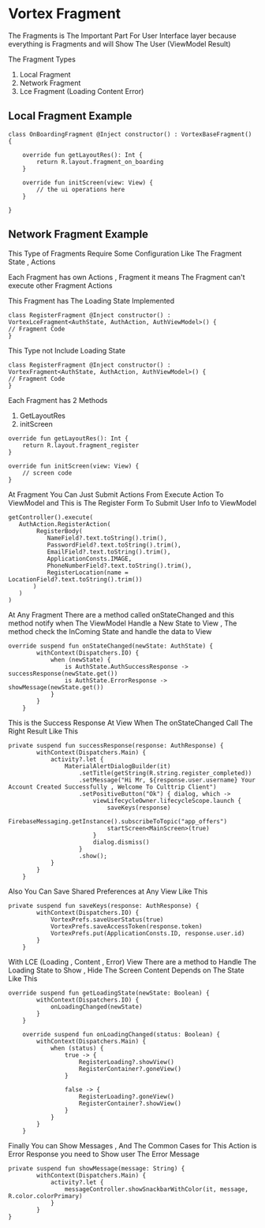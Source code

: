 # Vortex Fragment

The Fragments is The Important Part For User Interface layer because everything is Fragments and will Show The User \(ViewModel Result\) 

The Fragment Types

1. Local Fragment
2. Network Fragment
3. Lce Fragment \(Loading Content Error\)

## Local Fragment Example

```text
class OnBoardingFragment @Inject constructor() : VortexBaseFragment() {

    override fun getLayoutRes(): Int {
        return R.layout.fragment_on_boarding
    }

    override fun initScreen(view: View) {
        // the ui operations here
    }

}
```

## Network Fragment Example

This Type of Fragments Require Some Configuration Like The Fragment State , Actions

Each Fragment has own Actions , Fragment it means The Fragment can't execute other Fragment Actions 

This Fragment has The Loading State Implemented

```text
class RegisterFragment @Inject constructor() :
VortexLceFragment<AuthState, AuthAction, AuthViewModel>() {
// Fragment Code
}
```

This Type not Include Loading State

```text
class RegisterFragment @Inject constructor() :
VortexFragment<AuthState, AuthAction, AuthViewModel>() {
// Fragment Code
}
```

Each Fragment has 2 Methods 

1. GetLayoutRes
2. initScreen

```text
override fun getLayoutRes(): Int {
    return R.layout.fragment_register
}

override fun initScreen(view: View) {
    // screen code
}
```

At Fragment You Can Just Submit Actions From Execute Action To ViewModel and This is The Register Form To Submit User Info to ViewModel 

```text
getController().execute(
   AuthAction.RegisterAction(
        RegisterBody(
           NameField?.text.toString().trim(),
           PasswordField?.text.toString().trim(),
           EmailField?.text.toString().trim(),
           ApplicationConsts.IMAGE,
           PhoneNumberField?.text.toString().trim(),
           RegisterLocation(name = LocationField?.text.toString().trim())
       )
   )
)
```

At Any Fragment There are a method called onStateChanged and this method notify when The ViewModel Handle a New State to View , The method check the InComing State and handle the data to View

```text
override suspend fun onStateChanged(newState: AuthState) {
        withContext(Dispatchers.IO) {
            when (newState) {
                is AuthState.AuthSuccessResponse -> successResponse(newState.get())
                is AuthState.ErrorResponse -> showMessage(newState.get())
            }
        }
    }
```

This is the Success Response At View When The onStateChanged Call The Right Result Like This

```text
private suspend fun successResponse(response: AuthResponse) {
        withContext(Dispatchers.Main) {
            activity?.let {
                MaterialAlertDialogBuilder(it)
                    .setTitle(getString(R.string.register_completed))
                    .setMessage("Hi Mr, ${response.user.username} Your Account Created Successfully , Welcome To Culttrip Client")
                    .setPositiveButton("Ok") { dialog, which ->
                        viewLifecycleOwner.lifecycleScope.launch {
                            saveKeys(response)
                            FirebaseMessaging.getInstance().subscribeToTopic("app_offers")
                            startScreen<MainScreen>(true)
                        }
                        dialog.dismiss()
                    }
                    .show();
            }
        }
    }
```

Also You Can Save Shared Preferences at Any View Like This

 

```text
private suspend fun saveKeys(response: AuthResponse) {
        withContext(Dispatchers.IO) {
            VortexPrefs.saveUserStatus(true)
            VortexPrefs.saveAccessToken(response.token)
            VortexPrefs.put(ApplicationConsts.ID, response.user.id)
        }
    }
```

With LCE \(Loading , Content , Error\) View There are a method to Handle The Loading State to Show , Hide The Screen Content Depends on The State Like This

```text
override suspend fun getLoadingState(newState: Boolean) {
        withContext(Dispatchers.IO) {
            onLoadingChanged(newState)
        }
    }

    override suspend fun onLoadingChanged(status: Boolean) {
        withContext(Dispatchers.Main) {
            when (status) {
                true -> {
                    RegisterLoading?.showView()
                    RegisterContainer?.goneView()
                }

                false -> {
                    RegisterLoading?.goneView()
                    RegisterContainer?.showView()
                }
            }
        }
    }
```

Finally You can Show Messages , And The Common Cases for This Action is Error Response you need to Show user The Error Message

```text
private suspend fun showMessage(message: String) {
        withContext(Dispatchers.Main) {
            activity?.let {
                messageController.showSnackbarWithColor(it, message, R.color.colorPrimary)
            }
        }
}
```

